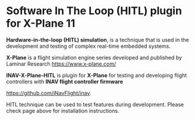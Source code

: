 # Software In The Loop (HITL) plugin for X-Plane 11

**Hardware-in-the-loop (HITL) simulation**, is a technique that is used in the development and testing of complex real-time embedded systems. 

**X-Plane** is a flight simulation engine series developed and published by Laminar Research https://www.x-plane.com/

**INAV-X-Plane-HITL** is plugin for **X-Plane** for testing and developing flight controllers with **INAV flight controller firmware** 

https://github.com/iNavFlight/inav.

HITL technique can be used to test features during development. Please check page above for installation instructions.
